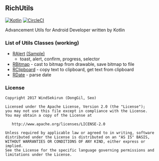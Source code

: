 ## RichUtils
[![Kotlin](https://img.shields.io/badge/kotlin-1.1.2-blue.svg)](http://kotlinlang.org) [![CircleCI](https://circleci.com/gh/WindSekirun/RichUtilsKt.svg?style=svg)](https://circleci.com/gh/WindSekirun/RichUtilsKt)


Advancement Utils for Android Developer written by Kotlin

### List of Utils Classes (working)
* [RAlert](library/src/main/java/pyxis/uzuki/live/richutilskt/RAlert.kt) [(Sample)](sample/src/main/java/pyxis/uzuki/live/richutilssmaple/AlertActivity.kt) 
    - toast, alert, confirm, progress, selector
* [RBitmap](library/src/main/java/pyxis/uzuki/live/richutilskt/RBitmap.kt) - cast to bitmap from drawable, save bitmap to file
* [RClipboard](library/src/main/java/pyxis/uzuki/live/richutilskt/RClipboard.kt) - copy text to clipboard, get text from clipboard
* [RDate](library/src/main/java/pyxis/uzuki/live/richutilskt/RDate.kt) - parse date

### License 
```
Copyright 2017 WindSekirun (DongGil, Seo)

Licensed under the Apache License, Version 2.0 (the "License");
you may not use this file except in compliance with the License.
You may obtain a copy of the License at

   http://www.apache.org/licenses/LICENSE-2.0

Unless required by applicable law or agreed to in writing, software
distributed under the License is distributed on an "AS IS" BASIS,
WITHOUT WARRANTIES OR CONDITIONS OF ANY KIND, either express or implied.
See the License for the specific language governing permissions and
limitations under the License.
```
